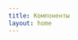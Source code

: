 ```yaml
---
title: Компоненты
layout: home
---
```


<DocsComponentsList title="Компоненты" :with-filter="true" />
